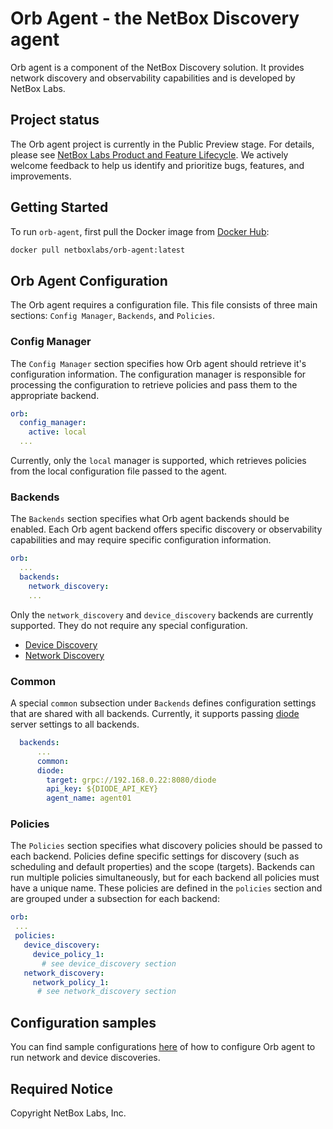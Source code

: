 # Orb Agent - the NetBox Discovery agent
Orb agent is a component of the NetBox Discovery solution. It provides network discovery and observability capabilities and is developed by NetBox Labs.

## Project status
The Orb agent project is currently in the Public Preview stage. For details, please see [NetBox Labs Product and Feature Lifecycle](https://docs.netboxlabs.com/product_feature_lifecycle/). We actively welcome feedback to help us identify and prioritize bugs, features, and improvements.

## Getting Started
To run `orb-agent`, first pull the Docker image from [Docker Hub](https://hub.docker.com/r/netboxlabs/orb-agent):

```sh
docker pull netboxlabs/orb-agent:latest
```

## Orb Agent Configuration
The Orb agent requires a configuration file. This file consists of three main sections: `Config Manager`, `Backends`, and `Policies`.

### Config Manager
The `Config Manager` section specifies how Orb agent should retrieve it's configuration information. The configuration manager is responsible for processing the configuration to retrieve policies and pass them to the appropriate backend.

```yaml
orb:
  config_manager:
    active: local
  ...
```

Currently, only the `local` manager is supported, which retrieves policies from the local configuration file passed to the agent.

### Backends
The `Backends` section specifies what Orb agent backends should be enabled. Each Orb agent backend offers specific discovery or observability capabilities and may require specific configuration information.  

```yaml
orb:
  ...
  backends:
    network_discovery:
    ...
```
Only the `network_discovery` and `device_discovery` backends are currently supported. They do not require any special configuration.
- [Device Discovery](./docs/backends/device_discovery.md) 
- [Network Discovery](./docs/backends/network_discovery.md)

### Common
A special `common` subsection under `Backends` defines configuration settings that are shared with all backends. Currently, it supports passing [diode](https://github.com/netboxlabs/diode) server settings to all backends.

```yaml
  backends:
      ...
      common:
      diode:
        target: grpc://192.168.0.22:8080/diode
        api_key: ${DIODE_API_KEY}
        agent_name: agent01
```

### Policies
The `Policies` section specifies what discovery policies should be passed to each backend. Policies define specific settings for discovery (such as scheduling and default properties) and the scope (targets). Backends can run multiple policies simultaneously, but for each backend all policies must have a unique name. These policies are defined in the `policies` section and are grouped under a subsection for each backend:

 ```yaml
orb:
  ...
  policies:
    device_discovery:
      device_policy_1:
        # see device_discovery section
    network_discovery:
      network_policy_1:
       # see network_discovery section
 ```

## Configuration samples
You can find sample configurations [here](./docs/config_samples.md) of how to configure Orb agent to run network and device discoveries.

## Required Notice
Copyright NetBox Labs, Inc.
